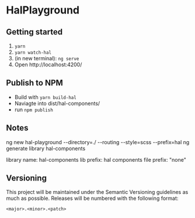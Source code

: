 # HalPlayground

## Getting started
1. `yarn`
2. `yarn watch-hal`
3. (in new terminal): `ng serve`
4. Open http://localhost:4200/



## Publish to NPM

- Build with `yarn build-hal`
- Naviagte into dist/hal-components/
- run `npm publish`



## Notes
ng new hal-playground --directory=./ --routing --style=scss --prefix=hal
ng generate library hal-components

library name: hal-components
lib prefix: hal
components file prefix: "none"



## Versioning

This project will be maintained under the Semantic Versioning guidelines as much as possible. Releases will be numbered
with the following format:

`<major>.<minor>.<patch>`
